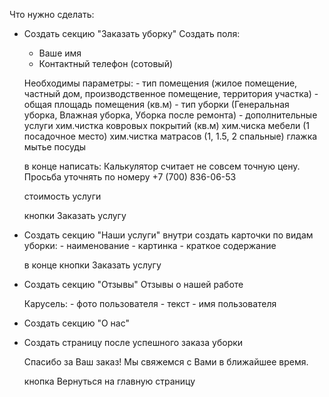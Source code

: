 Что нужно сделать:

- Создать секцию "Заказать уборку"
    Создать поля:
     - Ваше имя
     - Контактный телефон (сотовый)

    Необходимы параметры:
        - тип помещения (жилое помещение, частный дом, производственное помещение, территория участка)
        - общая площадь помещения (кв.м)
        - тип уборки (Генеральная уборка, Влажная уборка, Уборка после ремонта)
        - дополнительные услуги 
            хим.чистка ковровых покрытий (кв.м)
            хим.чиска мебели (1 посадочное место)
            хим.чистка матрасов (1, 1.5, 2 спальные)
            глажка
            мытье посуды

    в конце написать:
    Калькулятор считает не совсем точную цену.
    Просьба уточнять по номеру +7 (700) 836-06-53

    стоимость услуги

    кнопки Заказать услугу

- Создать секцию "Наши услуги"
    внутри создать карточки по видам уборки:
        - наименование
        - картинка
        - краткое содержание
    
    в конце кнопки Заказать услугу

- Создать секцию "Отзывы"
    Отзывы о нашей работе

    Карусель:
        - фото пользователя
        - текст
        - имя пользователя


- Создать секцию "О нас"

- Создать страницу после успешного заказа уборки

    Спасибо за Ваш заказ!
    Мы свяжемся с Вами в ближайшее время.

    кнопка Вернуться на главную страницу

        
